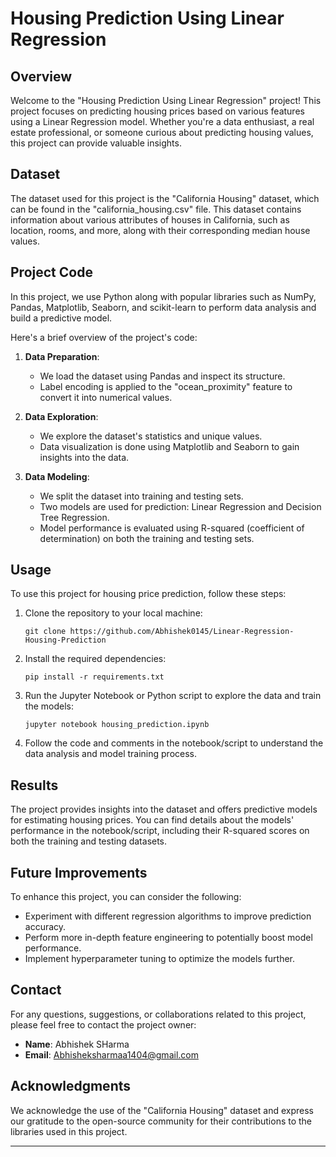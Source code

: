 # Housing Prediction Using Linear Regression

## Overview

Welcome to the "Housing Prediction Using Linear Regression" project! This project focuses on predicting housing prices based on various features using a Linear Regression model. Whether you're a data enthusiast, a real estate professional, or someone curious about predicting housing values, this project can provide valuable insights.

## Dataset

The dataset used for this project is the "California Housing" dataset, which can be found in the "california_housing.csv" file. This dataset contains information about various attributes of houses in California, such as location, rooms, and more, along with their corresponding median house values.

## Project Code

In this project, we use Python along with popular libraries such as NumPy, Pandas, Matplotlib, Seaborn, and scikit-learn to perform data analysis and build a predictive model.

Here's a brief overview of the project's code:

1. **Data Preparation**:
   - We load the dataset using Pandas and inspect its structure.
   - Label encoding is applied to the "ocean_proximity" feature to convert it into numerical values.

2. **Data Exploration**:
   - We explore the dataset's statistics and unique values.
   - Data visualization is done using Matplotlib and Seaborn to gain insights into the data.

3. **Data Modeling**:
   - We split the dataset into training and testing sets.
   - Two models are used for prediction: Linear Regression and Decision Tree Regression.
   - Model performance is evaluated using R-squared (coefficient of determination) on both the training and testing sets.

## Usage

To use this project for housing price prediction, follow these steps:

1. Clone the repository to your local machine:

   ```
   git clone https://github.com/Abhishek0145/Linear-Regression-Housing-Prediction
   ```

2. Install the required dependencies:

   ```
   pip install -r requirements.txt
   ```

3. Run the Jupyter Notebook or Python script to explore the data and train the models:

   ```
   jupyter notebook housing_prediction.ipynb
   ```

4. Follow the code and comments in the notebook/script to understand the data analysis and model training process.

## Results

The project provides insights into the dataset and offers predictive models for estimating housing prices. You can find details about the models' performance in the notebook/script, including their R-squared scores on both the training and testing datasets.

## Future Improvements

To enhance this project, you can consider the following:

- Experiment with different regression algorithms to improve prediction accuracy.
- Perform more in-depth feature engineering to potentially boost model performance.
- Implement hyperparameter tuning to optimize the models further.

## Contact

For any questions, suggestions, or collaborations related to this project, please feel free to contact the project owner:

- **Name**: Abhishek SHarma
- **Email**: Abhisheksharmaa1404@gmail.com

## Acknowledgments

We acknowledge the use of the "California Housing" dataset and express our gratitude to the open-source community for their contributions to the libraries used in this project.

---
